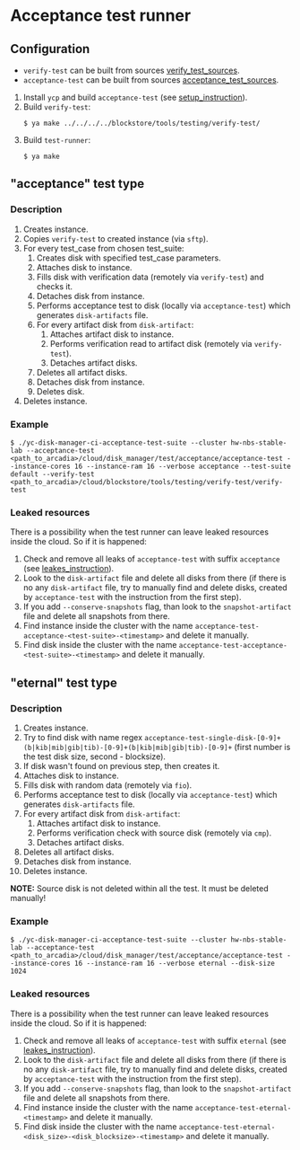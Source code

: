 # Acceptance test runner

## Configuration

- `verify-test` can be built from sources [verify_test_sources](https://a.yandex-team.ru/arc/trunk/arcadia/cloud/blockstore/tools/testing/verify-test).
- `acceptance-test` can be built from sources [acceptance_test_sources](https://a.yandex-team.ru/arc/trunk/arcadia/cloud/disk_manager/test/acceptance).

1. Install `ycp` and build `acceptance-test` (see [setup_instruction](https://a.yandex-team.ru/arc/trunk/arcadia/cloud/disk_manager/test/acceptance)).
2. Build `verify-test`:
    ```(bash)
    $ ya make ../../../../blockstore/tools/testing/verify-test/
    ```
3. Build `test-runner`:
    ```(bash)
    $ ya make
    ```

## "acceptance" test type

### Description
1. Creates instance.
2. Copies `verify-test` to created instance (via `sftp`).
3. For every test_case from chosen test_suite:
    1. Creates disk with specified test_case parameters.
    2. Attaches disk to instance.
    3. Fills disk with verification data (remotely via `verify-test`) and checks it.
    4. Detaches disk from instance.
    5. Performs acceptance test to disk (locally via `acceptance-test`) which generates `disk-artifacts` file.
    6. For every artifact disk from `disk-artifact`:
        1. Attaches artifact disk to instance.
        2. Performs verification read to artifact disk (remotely via `verify-test`).
        3. Detaches artifact disks.
    7. Deletes all artifact disks.
    8. Detaches disk from instance.
    9. Deletes disk.
4. Deletes instance.

### Example
```(bash)
$ ./yc-disk-manager-ci-acceptance-test-suite --cluster hw-nbs-stable-lab --acceptance-test <path_to_arcadia>/cloud/disk_manager/test/acceptance/acceptance-test --instance-cores 16 --instance-ram 16 --verbose acceptance --test-suite default --verify-test <path_to_arcadia>/cloud/blockstore/tools/testing/verify-test/verify-test
```

### Leaked resources
There is a possibility when the test runner can leave leaked resources inside the cloud. So if it is happened:
1. Check and remove all leaks of `acceptance-test` with suffix `acceptance` (see [leakes_instruction](https://a.yandex-team.ru/arc/trunk/arcadia/cloud/disk_manager/test/acceptance)).
2. Look to the `disk-artifact` file and delete all disks from there (if there is no any `disk-artifact` file, try to manually find and delete disks, created by `acceptance-test` with the instruction from the first step).
3. If you add `--conserve-snapshots` flag, than look to the `snapshot-artifact` file and delete all snapshots from there.
4. Find instance inside the cluster with the name `acceptance-test-acceptance-<test-suite>-<timestamp>` and delete it manually.
5. Find disk inside the cluster with the name `acceptance-test-acceptance-<test-suite>-<timestamp>` and delete it manually.

## "eternal" test type

### Description
1. Creates instance.
2. Try to find disk with name regex `acceptance-test-single-disk-[0-9]+(b|kib|mib|gib|tib)-[0-9]+(b|kib|mib|gib|tib)-[0-9]+` (first number is the test disk size, second - blocksize).
3. If disk wasn't found on previous step, then creates it.
4. Attaches disk to instance.
5. Fills disk with random data (remotely via `fio`).
6. Performs acceptance test to disk (locally via `acceptance-test`) which generates `disk-artifacts` file.
7. For every artifact disk from `disk-artifact`:
    1. Attaches artifact disk to instance.
    2. Performs verification check with source disk (remotely via `cmp`).
    3. Detaches artifact disks.
8. Deletes all artifact disks.
9. Detaches disk from instance.
10. Deletes instance.

**NOTE:** Source disk is not deleted within all the test. It must be deleted manually!

### Example
```(bash)
$ ./yc-disk-manager-ci-acceptance-test-suite --cluster hw-nbs-stable-lab --acceptance-test <path_to_arcadia>/cloud/disk_manager/test/acceptance/acceptance-test --instance-cores 16 --instance-ram 16 --verbose eternal --disk-size 1024
```

### Leaked resources
There is a possibility when the test runner can leave leaked resources inside the cloud. So if it is happened:
1. Check and remove all leaks of `acceptance-test` with suffix `eternal` (see [leakes_instruction](https://a.yandex-team.ru/arc/trunk/arcadia/cloud/disk_manager/test/acceptance)).
2. Look to the `disk-artifact` file and delete all disks from there (if there is no any `disk-artifact` file, try to manually find and delete disks, created by `acceptance-test` with the instruction from the first step).
3. If you add `--conserve-snapshots` flag, than look to the `snapshot-artifact` file and delete all snapshots from there.
4. Find instance inside the cluster with the name `acceptance-test-eternal-<timestamp>` and delete it manually.
5. Find disk inside the cluster with the name `acceptance-test-eternal-<disk_size>-<disk_blocksize>-<timestamp>` and delete it manually.

